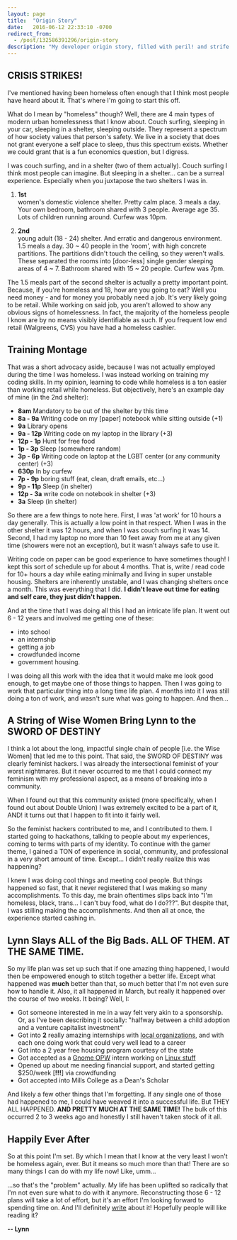 ```yaml
---
layout: page
title:  "Origin Story"
date:   2016-06-12 22:33:10 -0700
redirect_from:
  - /post/132586391296/origin-story
description: "My developer origin story, filled with peril! and strife!"
---
```


## CRISIS STRIKES!

I've mentioned having been homeless often enough that I think most people have heard about it. That's where I'm going to start this off.

What do I mean by "homeless" though? Well, there are 4 main types of modern urban homelessness that I know about. Couch surfing, sleeping in your car, sleeping in a shelter, sleeping outside. They represent a spectrum of how society values that person's safety. We live in a society that does not grant everyone a self place to sleep, thus this spectrum exists. Whether we could grant that is a fun economics question, but I digress.

I was couch surfing, and in a shelter (two of them actually). Couch surfing I think most people can imagine. But sleeping in a shelter... can be a surreal experience. Especially when you juxtapose the two shelters I was in.

1. **1st**<br> women's domestic violence shelter. Pretty calm place. 3 meals a day. Your own bedroom, bathroom shared with 3 people. Average age 35. Lots of children running around. Curfew was 10pm.

2. **2nd**<br> young adult (18 - 24) shelter. And erratic and dangerous environment. 1.5 meals a day. 30 ~ 40 people in the 'room', with high concrete partitions. The partitions didn't touch the ceiling, so they weren't walls. These separated the rooms into [door-less] single gender sleeping areas of 4 ~ 7. Bathroom shared with 15 ~ 20 people. Curfew was 7pm.

The 1.5 meals part of the second shelter is actually a pretty important point. Because, if you're homeless and 18, how are you going to eat? Well you need money - and for money you probably need a job. It's very likely going to be retail. While working on said job, you aren't allowed to show any obvious signs of homelessness. In fact, the majority of the homeless people I know are by no means visibly identifiable as such. If you frequent low end retail (Walgreens, CVS) you have had a homeless cashier.

## Training Montage

That was a short advocacy aside, because I was not actually employed during the time I was homeless. I was instead working on training my coding skills. In my opinion, learning to code while homeless is a ton easier than working retail while homeless. But objectively, here's an example day of mine (in the 2nd shelter):

*   **8am** Mandatory to be out of the shelter by this time
*   **8a - 9a** Writing code on my [paper] notebook while sitting outside (+1)
*   **9a** Library opens
*   **9a - 12p** Writing code on my laptop in the library (+3)
*   **12p - 1p** Hunt for free food
*   **1p - 3p** Sleep (somewhere random)
*   **3p - 6p** Writing code on laptop at the LGBT center (or any community center) (+3)
*   **630p** In by curfew
*   **7p - 9p** boring stuff (eat, clean, draft emails, etc...)
*   **9p - 11p** Sleep (in shelter)
*   **12p - 3a** write code on notebook in shelter (+3)
*   **3a** Sleep (in shelter)

So there are a few things to note here. First, I was 'at work' for 10 hours a day generally. This is actually a low point in that respect. When I was in the other shelter it was 12 hours, and when I was couch surfing it was 14. Second, I had my laptop no more than 10 feet away from me at any given time (showers were not an exception), but it wasn't always safe to use it.

Writing code on paper can be good experience to have sometimes though! I kept this sort of schedule up for about 4 months. That is, write / read code for 10+ hours a day while eating minimally and living in super unstable housing. Shelters are inherently unstable, and I was changing shelters once a month. This was everything that I did. **I didn't leave out time for eating and self care, they just didn't happen.**

And at the time that I was doing all this I had an intricate life plan. It went out 6 - 12 years and involved me getting one of these:

* into school
* an internship
* getting a job
* crowdfunded income
* government housing.

I was doing all this work with the idea that it would make me look good enough, to get maybe one of those things to happen. Then I was going to work that particular thing into a long time life plan. 4 months into it I was still doing a ton of work, and wasn't sure what was going to happen. And then...

## A String of Wise Women Bring Lynn to the SWORD OF DESTINY

I think a lot about the long, impactful single chain of people [i.e. the Wise Women] that led me to this point. That said, the SWORD OF DESTINY was clearly feminist hackers. I was already the intersectional feminist of your worst nightmares. But it never occurred to me that I could connect my feminism with my professional aspect, as a means of breaking into a community.

When I found out that this community existed (more specifically, when I found out about Double Union) I was extremely excited to be a part of it, AND! it turns out that I happen to fit into it fairly well.

So the feminist hackers contributed to me, and I contributed to them. I started going to hackathons, talking to people about my experiences, coming to terms with parts of my identity. To continue with the gamer theme, I gained a TON of experience in social, community, and professional in a very short amount of time. Except... I didn't really realize this was happening?

I knew I was doing cool things and meeting cool people. But things happened so fast, that it never registered that I was making so many accomplishments. To this day, me brain oftentimes slips back into "I'm homeless, black, trans... I can't buy food, what do I do???". But despite that, I was stilling making the accomplishments. And then all at once, the experience started cashing in.

## Lynn Slays ALL of the Big Bads. ALL OF THEM. AT THE SAME TIME.

So my life plan was set up such that if one amazing thing happened, I would then be empowered enough to stitch together a better life. Except what happened was **much** better than that, so much better that I'm not even sure how to handle it. Also, it all happened in March, but really it happened over the course of two weeks. It being? Well, I:

*   Got someone interested in me in a way felt very akin to a sponsorship. Or, as I've been describing it socially: "halfway between a child adoption and a venture capitalist investment"
*   Got into **2** really amazing internships with [local organizations](http://www.transthrive.org/), and with each one doing work that could very well lead to a career
*   Got into a 2 year free housing program courtesy of the state
*   Got accepted as a [Gnome OPW](http://gnome.org/opw/) intern working on [Linux stuff](http://yoctoproject.org/)
*   Opened up about me needing financial support, and started getting $250/week [**!!!**] via crowdfunding
*   Got accepted into Mills College as a Dean's Scholar

And likely a few other things that I'm forgetting. If any single one of those had happened to me, I could have weaved it into a successful life. But THEY ALL HAPPENED. **AND PRETTY MUCH AT THE SAME TIME!** The bulk of this occurred 2 to 3 weeks ago and honestly I still haven't taken stock of it all.

## Happily Ever After

So at this point I'm set. By which I mean that I know at the very least I won't be homeless again, ever. But it means so much more than that! There are so many things I can do with my life now! Like, umm...

...so that's the "problem" actually. My life has been uplifted so radically that I'm not even sure what to do with it anymore. Reconstructing those 6 - 12 plans will take a lot of effort, but it's an effort I'm looking forward to spending time on. And I'll definitely [write](https://twitter.com/lynncyrin) about it! Hopefully people will like reading it?

**-- Lynn**
